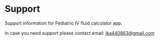 # Support
Support information for Pediatric IV fluid calculator app. 


In case you need support please contact email: jka440863@gmail.com

